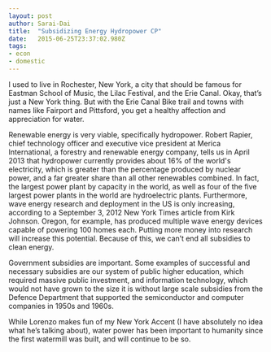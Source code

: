 ```yaml
---
layout: post 
author: Sarai-Dai 
title:  "Subsidizing Energy Hydropower CP" 
date:   2015-06-25T23:37:02.980Z 
tags: 
- econ
- domestic
---
```


I used to live in Rochester, New York, a city that should be famous for Eastman School of Music, the Lilac Festival, and the Erie Canal. Okay, that’s just a New York thing. But with the Erie Canal Bike trail and towns with names like Fairport and Pittsford, you get a healthy affection and appreciation for water.

Renewable energy is very viable, specifically hydropower. Robert Rapier, chief technology officer and executive vice president at Merica International, a forestry and renewable energy company, tells us in April 2013 that hydropower currently provides about 16% of the world's electricity, which is greater than the percentage produced by nuclear power, and a far greater share than all other renewables combined. In fact, the largest power plant by capacity in the world, as well as four of the five largest power plants in the world are hydroelectric plants. Furthermore, wave energy research and deployment in the US is only increasing, according to a September 3, 2012 New York Times article from Kirk Johnson. Oregon, for example, has produced multiple wave energy devices capable of powering 100 homes each. Putting more money into research will increase this potential. Because of this, we can’t end all subsidies to clean energy.

Government subsidies are important. Some examples of successful and necessary subsidies are our system of public higher education, which required massive public investment, and information technology, which would not have grown to the size it is without large scale subsidies from the Defence Department that supported the semiconductor and computer companies in 1950s and 1960s.

While Lorenzo makes fun of my New York Accent (I have absolutely no idea what he’s talking about), water power has been important to humanity since the first watermill was built, and will continue to be so.
